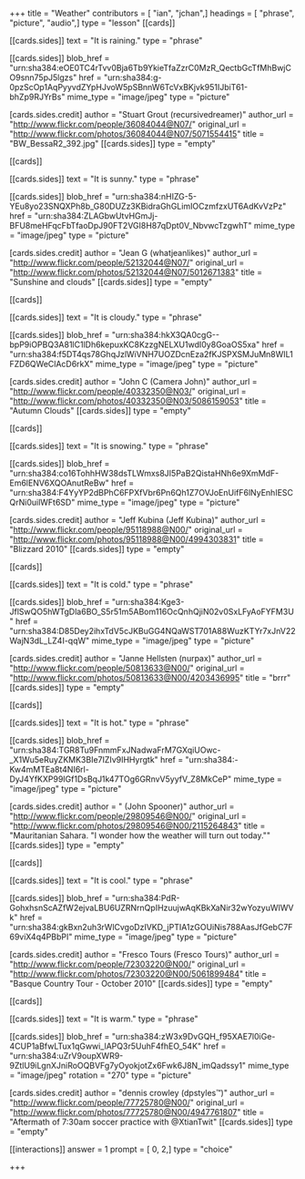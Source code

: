 +++
title = "Weather"
contributors = [ "ian", "jchan",]
headings = [ "phrase", "picture", "audio",]
type = "lesson"
[[cards]]

[[cards.sides]]
text = "It is raining."
type = "phrase"

[[cards.sides]]
blob_href = "urn:sha384:eOE0TC4rTvv0Bja6Tb9YkieTfaZzrC0MzR_QectbGcTfMhBwjCO9snn75pJ5lgzs"
href = "urn:sha384:g-0pzScOp1AqPyyvdZYpHJvoW5pSBnnW6TcVxBKjvk951IJbiT61-bhZp9RJYrBs"
mime_type = "image/jpeg"
type = "picture"

[cards.sides.credit]
author = "Stuart Grout (recursivedreamer)"
author_url = "http://www.flickr.com/people/36084044@N07/"
original_url = "http://www.flickr.com/photos/36084044@N07/5071554415"
title = "BW_BessaR2_392.jpg"
[[cards.sides]]
type = "empty"

[[cards]]

[[cards.sides]]
text = "It is sunny."
type = "phrase"

[[cards.sides]]
blob_href = "urn:sha384:nHIZG-5-YEu8yo23SNQXPh8b_G80DUZz3KBidraGhGLimIOCzmfzxUT6AdKvVzPz"
href = "urn:sha384:ZLAGbwUtvHGmJj-BFU8meHFqcFbTfaoDpJ90FT2VGI8H87qDpt0V_NbvwcTzgwhT"
mime_type = "image/jpeg"
type = "picture"

[cards.sides.credit]
author = "Jean G (whatjeanlikes)"
author_url = "http://www.flickr.com/people/52132044@N07/"
original_url = "http://www.flickr.com/photos/52132044@N07/5012671383"
title = "Sunshine and clouds"
[[cards.sides]]
type = "empty"

[[cards]]

[[cards.sides]]
text = "It is cloudy."
type = "phrase"

[[cards.sides]]
blob_href = "urn:sha384:hkX3QA0cgG--bpP9iOPBQ3A81lC1lDh6kepuxKC8KzzgNELXU1wdI0y8GoaOS5xa"
href = "urn:sha384:f5DT4qs78GhqJzlWiVNH7UOZDcnEza2fKJSPXSMJuMn8WIL1FZD6QWeClAcD6rkX"
mime_type = "image/jpeg"
type = "picture"

[cards.sides.credit]
author = "John C (Camera John)"
author_url = "http://www.flickr.com/people/40332350@N03/"
original_url = "http://www.flickr.com/photos/40332350@N03/5086159053"
title = "Autumn Clouds"
[[cards.sides]]
type = "empty"

[[cards]]

[[cards.sides]]
text = "It is snowing."
type = "phrase"

[[cards.sides]]
blob_href = "urn:sha384:co16TohhHW38dsTLWmxs8JI5PaB2QistaHNh6e9XmMdF-Em6lENV6XQOAnutReBw"
href = "urn:sha384:F4YyYP2dBPhC6FPXfVbr6Pn6Qh1Z7OVJoEnUifF6lNyEnhIESCQrNi0uilWFt6SD"
mime_type = "image/jpeg"
type = "picture"

[cards.sides.credit]
author = "Jeff Kubina (Jeff Kubina)"
author_url = "http://www.flickr.com/people/95118988@N00/"
original_url = "http://www.flickr.com/photos/95118988@N00/4994303831"
title = "Blizzard 2010"
[[cards.sides]]
type = "empty"

[[cards]]

[[cards.sides]]
text = "It is cold."
type = "phrase"

[[cards.sides]]
blob_href = "urn:sha384:Kge3-JflSwQO5hWTgDla6BO_S5r51m5ABom116OcQnhQjiN02v0SxLFyAoFYFM3U"
href = "urn:sha384:D85Dey2ihxTdV5cJKBuGG4NQaWST701A88WuzKTYr7xJnV22WajN3dL_LZ4I-qqW"
mime_type = "image/jpeg"
type = "picture"

[cards.sides.credit]
author = "Janne Hellsten (nurpax)"
author_url = "http://www.flickr.com/people/50813633@N00/"
original_url = "http://www.flickr.com/photos/50813633@N00/4203436995"
title = "brrr"
[[cards.sides]]
type = "empty"

[[cards]]

[[cards.sides]]
text = "It is hot."
type = "phrase"

[[cards.sides]]
blob_href = "urn:sha384:TGR8Tu9FnmmFxJNadwaFrM7GXqiUOwc-_X1Wu5eRuyZKMK3BIe7IZIv9IHHyrgtk"
href = "urn:sha384:-Kw4mMTEa8t4NI6rl-DyJ4YfKXP99IGf1DsBqJ1k47TOg6GRnvV5yyfV_Z8MkCeP"
mime_type = "image/jpeg"
type = "picture"

[cards.sides.credit]
author = " (John Spooner)"
author_url = "http://www.flickr.com/people/29809546@N00/"
original_url = "http://www.flickr.com/photos/29809546@N00/2115264843"
title = "Mauritanian Sahara. \"I wonder how the weather will turn out today.\""
[[cards.sides]]
type = "empty"

[[cards]]

[[cards.sides]]
text = "It is cool."
type = "phrase"

[[cards.sides]]
blob_href = "urn:sha384:PdR-GohxhsnScAZfW2ejvaLBU6UZRNrnQpIHzuujwAqKBkXaNir32wYozyuWIWVk"
href = "urn:sha384:gkBxn2uh3rWlCvgoDzIVKD_jPTIA1zGOUiNis788AasJfGebC7F69viX4q4PBbPI"
mime_type = "image/jpeg"
type = "picture"

[cards.sides.credit]
author = "Fresco Tours (Fresco Tours)"
author_url = "http://www.flickr.com/people/72303220@N00/"
original_url = "http://www.flickr.com/photos/72303220@N00/5061899484"
title = "Basque Country Tour - October 2010"
[[cards.sides]]
type = "empty"

[[cards]]

[[cards.sides]]
text = "It is warm."
type = "phrase"

[[cards.sides]]
blob_href = "urn:sha384:zW3x9DvGQH_f95XAE7l0iGe-4CUP1aBfwLTux1qGwwi_lAPQ3r5UuhF4fhEO_54K"
href = "urn:sha384:uZrV9oupXWR9-9ZtlU9iLgnXJniRoOQBVFg7yOyokjotZx6Fwk6J8N_imQadssy1"
mime_type = "image/jpeg"
rotation = "270"
type = "picture"

[cards.sides.credit]
author = "dennis crowley (dpstyles™)"
author_url = "http://www.flickr.com/people/77725780@N00/"
original_url = "http://www.flickr.com/photos/77725780@N00/4947761807"
title = "Aftermath of 7:30am soccer practice with @XtianTwit"
[[cards.sides]]
type = "empty"

[[interactions]]
answer = 1
prompt = [ 0, 2,]
type = "choice"

+++
